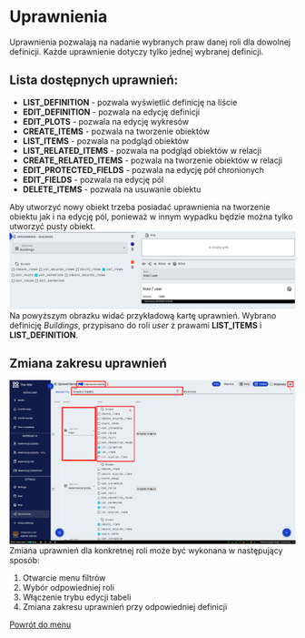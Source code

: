 # Uprawnienia
Uprawnienia pozwalają na nadanie wybranych praw danej roli dla dowolnej definicji. Każde uprawnienie dotyczy tylko jednej wybranej definicji.

## Lista dostępnych uprawnień:
* **LIST_DEFINITION** - pozwala wyświetlić definicję na liście
* **EDIT_DEFINITION** - pozwala na edycję definicji
* **EDIT_PLOTS** - pozwala na edycję wykresów
* **CREATE_ITEMS** - pozwala na tworzenie obiektów
* **LIST_ITEMS** - pozwala na podgląd obiektów
* **LIST_RELATED_ITEMS** - pozwala na podgląd obiektów w relacji
* **CREATE_RELATED_ITEMS** - pozwala na tworzenie obiektów w relacji
* **EDIT_PROTECTED_FIELDS** - pozwala na edycję pół chronionych
* **EDIT_FIELDS** - pozwala na edycję pól
* **DELETE_ITEMS** - pozwala na usuwanie obiektu

Aby utworzyć nowy obiekt trzeba posiadać uprawnienia na tworzenie obiektu jak i na edycję pól, ponieważ w innym wypadku będzie można tylko utworzyć pusty obiekt.
![Przykładowa karta uprawnień](upraw.png)
Na powyższym obrazku widać przykładową kartę uprawnień. Wybrano definicję *Buildings*, przypisano do roli *user* z prawami **LIST_ITEMS** i **LIST_DEFINITION**.

## Zmiana zakresu uprawnień 
![Zmiana uprawnień](zmiana-uprawnien.png)
Zmiana uprawnień dla konkretnej roli może być wykonana w następujący sposób:
1. Otwarcie menu filtrów
2. Wybór odpowiedniej roli
3. Włączenie trybu edycji tabeli
4. Zmiana zakresu uprawnień przy odpowiedniej definicji


[Powrót do menu](README.md)